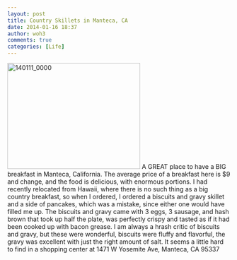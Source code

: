 ```yaml
---
layout: post
title: Country Skillets in Manteca, CA
date: 2014-01-16 18:37
author: woh3
comments: true
categories: [Life]
---
```

<a href="http://woh3blog.files.wordpress.com/2014/01/140111_0000.jpg"><img src="http://woh3blog.files.wordpress.com/2014/01/140111_0000.jpg?w=300" alt="140111_0000" width="300" height="240" class="alignleft size-medium wp-image-904" /></a>
A GREAT place to have a BIG breakfast in Manteca, California. The average price of a breakfast here is $9 and change, and the food is delicious, with enormous portions. I had recently relocated from Hawaii, where there is no such thing as a big country breakfast, so when I ordered, I ordered a biscuits and gravy skillet and a side of pancakes, which was a mistake, since either one would have filled me up. The biscuits and gravy came with 3 eggs, 3 sausage, and hash brown that took up half the plate, was perfectly crispy and tasted as if it had been cooked up with bacon grease. I am always a hrash critic of biscuits and gravy, but these were wonderful, biscuits were fluffy and flavorful, the gravy was excellent with just the right amount of salt. It seems a little hard to find in a shopping center at 1471 W Yosemite Ave, Manteca, CA 95337
